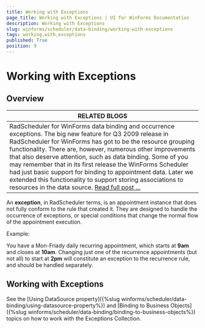 ```yaml
---
title: Working with Exceptions
page_title: Working with Exceptions | UI for WinForms Documentation
description: Working with Exceptions
slug: winforms/scheduler/data-binding/working-with-exceptions
tags: working,with,exceptions
published: True
position: 9
---
```


# Working with Exceptions

## Overview

|RELATED BLOGS|
| ---- | 
|RadScheduler for WinForms data binding and occurrence exceptions. The big new feature for Q3 2009 release in RadScheduler for WinForms has got to be the resource grouping functionality. There are, however, numerous other improvements that also deserve attention, such as data binding. Some of you may remember that in its first release the WinForms Scheduler had just basic support for binding to appointment data. Later we extended this functionality to support storing associations to resources in the data source. [Read full post ...](http://blogs.telerik.com/winformsteam/posts/09-11-04/radscheduler_for_winforms_data_binding_and_occurrence_exceptions.aspx)|

An __exception__, in RadScheduler terms, is an appointment instance that does not fully conform to the rule that created it. They are designed to handle the occurrence of exceptions, or special conditions that change the normal flow of the appointment execution.

Example:

You have a Mon-Friady daily recurring appointment, which starts at __9am__ and closes at __10am__. Changing just one of the recurrence appointments (but not all) to start at __2pm__ will constitute an exception to the recurrence rule, and should be handled separately.

## Working with Exceptions

See the [Using DataSource property]({%slug winforms/scheduler/data-binding/using-datasource-property%}) and [Binding to Business Objects]({%slug winforms/scheduler/data-binding/binding-to-business-objects%}) topics on how to work with the Exceptions Collection.
